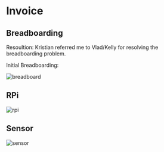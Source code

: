 # Invoice

## Breadboarding
Resoultion: Kristian referred me to Vlad/Kelly for resolving the breadboarding problem.

Initial Breadboarding:

![breadboard](https://user-images.githubusercontent.com/32016580/47396692-e01d0880-d6f9-11e8-9192-59eb665b1132.jpg)


## RPi

![rpi](https://user-images.githubusercontent.com/43180510/46379087-c133d500-c66b-11e8-80b7-1a72e7c437d3.PNG)


## Sensor

![sensor](https://user-images.githubusercontent.com/43180510/46378081-88dec780-c668-11e8-8531-d4f4b5a42a17.PNG)
